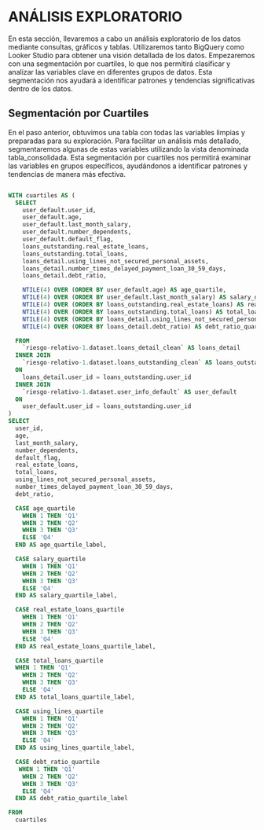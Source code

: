 # ANÁLISIS EXPLORATORIO
En esta sección, llevaremos a cabo un análisis exploratorio de los datos mediante consultas, gráficos y tablas. Utilizaremos tanto BigQuery como Looker Studio para obtener una visión detallada de los datos. Empezaremos con una segmentación por cuartiles, lo que nos permitirá clasificar y analizar las variables clave en diferentes grupos de datos. Esta segmentación nos ayudará a identificar patrones y tendencias significativas dentro de los datos.

## Segmentación por Cuartiles 
En el paso anterior, obtuvimos una tabla con todas las variables limpias y preparadas para su exploración. Para facilitar un análisis más detallado, segmentaremos algunas de estas variables utilizando la vista denominada tabla_consolidada. Esta segmentación por cuartiles nos permitirá examinar las variables en grupos específicos, ayudándonos a identificar patrones y tendencias de manera más efectiva.

``` sql

WITH cuartiles AS (
  SELECT
    user_default.user_id,
    user_default.age,
    user_default.last_month_salary,
    user_default.number_dependents,
    user_default.default_flag,
    loans_outstanding.real_estate_loans,
    loans_outstanding.total_loans,
    loans_detail.using_lines_not_secured_personal_assets,
    loans_detail.number_times_delayed_payment_loan_30_59_days,
    loans_detail.debt_ratio,

    NTILE(4) OVER (ORDER BY user_default.age) AS age_quartile,
    NTILE(4) OVER (ORDER BY user_default.last_month_salary) AS salary_quartile,
    NTILE(4) OVER (ORDER BY loans_outstanding.real_estate_loans) AS real_estate_loans_quartile,
    NTILE(4) OVER (ORDER BY loans_outstanding.total_loans) AS total_loans_quartile,
    NTILE(4) OVER (ORDER BY loans_detail.using_lines_not_secured_personal_assets) AS using_lines_quartile,
    NTILE(4) OVER (ORDER BY loans_detail.debt_ratio) AS debt_ratio_quartile

  FROM 
    `riesgo-relativo-1.dataset.loans_detail_clean` AS loans_detail
  INNER JOIN
    `riesgo-relativo-1.dataset.loans_outstanding_clean` AS loans_outstanding
  ON
    loans_detail.user_id = loans_outstanding.user_id
  INNER JOIN
    `riesgo-relativo-1.dataset.user_info_default` AS user_default
  ON
    user_default.user_id = loans_outstanding.user_id
)
SELECT
  user_id,
  age,
  last_month_salary,
  number_dependents,
  default_flag,
  real_estate_loans,
  total_loans,
  using_lines_not_secured_personal_assets,
  number_times_delayed_payment_loan_30_59_days,
  debt_ratio,

  CASE age_quartile
    WHEN 1 THEN 'Q1'
    WHEN 2 THEN 'Q2'
    WHEN 3 THEN 'Q3'
    ELSE 'Q4'
  END AS age_quartile_label,

  CASE salary_quartile
    WHEN 1 THEN 'Q1'
    WHEN 2 THEN 'Q2'
    WHEN 3 THEN 'Q3'
    ELSE 'Q4'
  END AS salary_quartile_label,

  CASE real_estate_loans_quartile
    WHEN 1 THEN 'Q1'
    WHEN 2 THEN 'Q2'
    WHEN 3 THEN 'Q3'
    ELSE 'Q4'
  END AS real_estate_loans_quartile_label,

  CASE total_loans_quartile
  WHEN 1 THEN 'Q1'
    WHEN 2 THEN 'Q2'
    WHEN 3 THEN 'Q3'
    ELSE 'Q4'
  END AS total_loans_quartile_label,

  CASE using_lines_quartile
    WHEN 1 THEN 'Q1'
    WHEN 2 THEN 'Q2'
    WHEN 3 THEN 'Q3'
    ELSE 'Q4'
  END AS using_lines_quartile_label,

  CASE debt_ratio_quartile
   WHEN 1 THEN 'Q1'
    WHEN 2 THEN 'Q2'
    WHEN 3 THEN 'Q3'
    ELSE 'Q4'
  END AS debt_ratio_quartile_label

FROM 
  cuartiles


```
